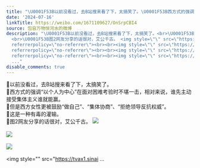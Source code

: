 ```yaml
---
title: "\U0001F53B以前没看过，去B站搜来看了下，太搞笑了。\U0001F53B西方式的强调“以个人为中心”在面对困难考验时不堪一击，相对来说，谁先主动接受集体主义谁就能赢。\U0001F53B但是..."
date: '2024-07-16'
linkTitle: https://weibo.com/1671109627/OnSrpCBI4
source: 包容万物恒河水的微博
description: "\U0001F53B以前没看过，去B站搜来看了下，太搞笑了。<br>\U0001F53B西方式的强调“以个人为中心”在面对困难考验时不堪一击，相对来说，谁先主动接受集体主义谁就能赢。<br>\U0001F53B但是西方女性更被鼓励“做自己”、“集体协商”、“拒绝领导反抗权威”。<br>\U0001F53B这是一种有毒的灌输。
  <br>\U0001F53B图2网友分享的话很对，艾公千古。 <img style=\"\" src=\"https://tvax2.sinaimg.cn/large/639b1bfbly1hrqav0fv8ij20d60zkqaw.jpg\"
  referrerpolicy=\"no-referrer\"><br><br><img style=\"\" src=\"https://tvax1.sinaimg.cn/large/639b1bfbgy1hrqb6sujumj215535b7bp.jpg\"
  referrerpolicy=\"no-referrer\"><br><br><img style=\"\" src=\"https://tvax1.sinaimg.cn/large/639b1bfbly1hrqavyq0gaj219c0m9khq.jpg\"
  referrerpolicy=\"no-referrer\"><br><br><img style=\"\" src=\"https://tvax1.sinai
  ..."
disable_comments: true
---
```

🔻以前没看过，去B站搜来看了下，太搞笑了。<br>🔻西方式的强调“以个人为中心”在面对困难考验时不堪一击，相对来说，谁先主动接受集体主义谁就能赢。<br>🔻但是西方女性更被鼓励“做自己”、“集体协商”、“拒绝领导反抗权威”。<br>🔻这是一种有毒的灌输。 <br>🔻图2网友分享的话很对，艾公千古。 <img style="" src="https://tvax2.sinaimg.cn/large/639b1bfbly1hrqav0fv8ij20d60zkqaw.jpg" referrerpolicy="no-referrer"><br><br><img style="" src="https://tvax1.sinaimg.cn/large/639b1bfbgy1hrqb6sujumj215535b7bp.jpg" referrerpolicy="no-referrer"><br><br><img style="" src="https://tvax1.sinaimg.cn/large/639b1bfbly1hrqavyq0gaj219c0m9khq.jpg" referrerpolicy="no-referrer"><br><br><img style="" src="https://tvax1.sinai ...